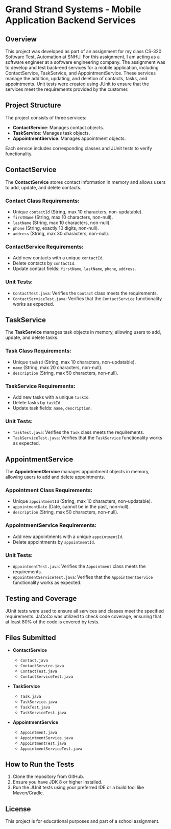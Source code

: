 # Grand Strand Systems - Mobile Application Backend Services

## Overview

This project was developed as part of an assignment for my class CS-320 Software Test, Automation at SNHU. For this assignment, I am acting as a software engineer at a software engineering company. The assignment was to develop and test back-end services for a mobile application, including ContactService, TaskService, and AppointmentService. These services manage the addition, updating, and deletion of contacts, tasks, and appointments. Unit tests were created using JUnit to ensure that the services meet the requirements provided by the customer.

## Project Structure

The project consists of three services:

- **ContactService**: Manages contact objects.
- **TaskService**: Manages task objects.
- **AppointmentService**: Manages appointment objects.

Each service includes corresponding classes and JUnit tests to verify functionality.

## ContactService

The **ContactService** stores contact information in memory and allows users to add, update, and delete contacts.

### Contact Class Requirements:
- Unique `contactId` (String, max 10 characters, non-updatable).
- `firstName` (String, max 10 characters, non-null).
- `lastName` (String, max 10 characters, non-null).
- `phone` (String, exactly 10 digits, non-null).
- `address` (String, max 30 characters, non-null).

### ContactService Requirements:
- Add new contacts with a unique `contactId`.
- Delete contacts by `contactId`.
- Update contact fields: `firstName`, `lastName`, `phone`, `address`.

### Unit Tests:
- `ContactTest.java`: Verifies the `Contact` class meets the requirements.
- `ContactServiceTest.java`: Verifies that the `ContactService` functionality works as expected.

## TaskService

The **TaskService** manages task objects in memory, allowing users to add, update, and delete tasks.

### Task Class Requirements:
- Unique `taskId` (String, max 10 characters, non-updatable).
- `name` (String, max 20 characters, non-null).
- `description` (String, max 50 characters, non-null).

### TaskService Requirements:
- Add new tasks with a unique `taskId`.
- Delete tasks by `taskId`.
- Update task fields: `name`, `description`.

### Unit Tests:
- `TaskTest.java`: Verifies the `Task` class meets the requirements.
- `TaskServiceTest.java`: Verifies that the `TaskService` functionality works as expected.

## AppointmentService

The **AppointmentService** manages appointment objects in memory, allowing users to add and delete appointments.

### Appointment Class Requirements:
- Unique `appointmentId` (String, max 10 characters, non-updatable).
- `appointmentDate` (Date, cannot be in the past, non-null).
- `description` (String, max 50 characters, non-null).

### AppointmentService Requirements:
- Add new appointments with a unique `appointmentId`.
- Delete appointments by `appointmentId`.

### Unit Tests:
- `AppointmentTest.java`: Verifies the `Appointment` class meets the requirements.
- `AppointmentServiceTest.java`: Verifies that the `AppointmentService` functionality works as expected.

## Testing and Coverage

JUnit tests were used to ensure all services and classes meet the specified requirements. JaCoCo was utilized to check code coverage, ensuring that at least 80% of the code is covered by tests.

## Files Submitted

- **ContactService**
  - `Contact.java`
  - `ContactService.java`
  - `ContactTest.java`
  - `ContactServiceTest.java`

- **TaskService**
  - `Task.java`
  - `TaskService.java`
  - `TaskTest.java`
  - `TaskServiceTest.java`

- **AppointmentService**
  - `Appointment.java`
  - `AppointmentService.java`
  - `AppointmentTest.java`
  - `AppointmentServiceTest.java`

## How to Run the Tests

1. Clone the repository from GitHub.
2. Ensure you have JDK 8 or higher installed.
3. Run the JUnit tests using your preferred IDE or a build tool like Maven/Gradle.

## License

This project is for educational purposes and part of a school assignment.
